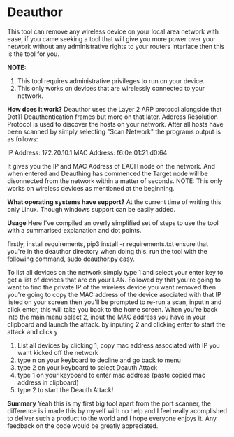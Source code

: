# Deauthor
This tool can remove any wireless device on your local area network with ease, if you came seeking a tool that will give you more power over your network without any administrative rights to your routers interface then this is the tool for you. 


**NOTE:**
1. This tool requires administrative privileges to run on your device.
2. This only works on devices that are wirelessly connected to your network. 


**How does it work?**
Deauthor uses the Layer 2 ARP protocol alongside that Dot11 Deauthentication frames but more on that later. Address Resolution Protocol is used to discover the hosts on your network. After all hosts have been scanned by simply selecting "Scan Network" the programs output is as follows: 

IP Address: 172.20.10.1 MAC Address: f6:0e:01:21:d0:64

It gives you the IP and MAC Address of EACH node on the network. And when entered and Deauthing has commenced the Target node will be disonnected from the network within a matter of seconds. NOTE: This only works on wireless devices as mentioned at the beginning. 
 

**What operating systems have support?**
At the current time of writing this only Linux. Though windows support can be easily added.  


**Usage**
Here I've compiled an overly simplified set of steps to use the tool with a summarised explanation and dot points. 


firstly, install requirements, pip3 install -r requirements.txt ensure that you're in the deauthor directory when doing this. 
run the tool with the following command, sudo deauthor.py
easy. 

To list all devices on the network simply type 1 and select your enter key to get a list of devices that are on your LAN. Followed by that you're going to want to find the private IP of the wireless device you want removed then you're going to copy the MAC address of the device asociated with that IP listed on your screen then you'll be prompted to re-run a scan, input n and click enter, this will take you back to the home screen. When you're back into the main menu select 2, input the MAC address you have in your clipboard and launch the attack. by inputing 2 and clicking enter to start the attack and click y

1. List all devices by clicking 1, copy mac address associated with IP you want kicked off the network
2. type n on your keyboard to decline and go back to menu
3. type 2 on your keyboard to select Deauth Attack
4. type 1 on your keyboard to enter mac address (paste copied mac address in clipboard)
5. type 2 to start the Deauth Attack!


**Summary**
Yeah this is my first big tool apart from the port scanner, the difference is i made this by myself with no help and I feel really acomplished to deliver such a product to the world and I hope everyone enjoys it. Any feedback on the code would be greatly appreciated. 


